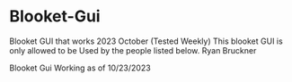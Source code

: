 # Blooket-Gui
Blooket GUI that works 2023 October (Tested Weekly)
This blooket GUI is only allowed to be Used by the people listed below.
Ryan Bruckner

Blooket Gui Working as of 10/23/2023
